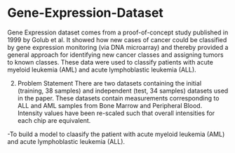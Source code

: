 # Gene-Expression-Dataset
Gene Expression dataset comes from a proof-of-concept study published in 1999 by Golub et al. It showed how new cases of cancer could be classified by gene expression monitoring (via DNA microarray) and thereby provided a general approach for identifying new cancer classes and assigning tumors to known classes. These data were used to classify patients with acute myeloid leukemia (AML) and acute lymphoblastic leukemia (ALL).

2. Problem Statement
There are two datasets containing the initial (training, 38 samples) and independent (test, 34 samples) datasets used in the paper. These datasets contain measurements corresponding to ALL and AML samples from Bone Marrow and Peripheral Blood. Intensity values have been re-scaled such that overall intensities for each chip are equivalent.

-To build a model to claasify the patient with acute myeloid leukemia (AML) and acute lymphoblastic leukemia (ALL).
